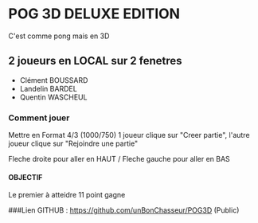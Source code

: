 # POG 3D DELUXE EDITION
 C'est comme pong mais en 3D

## 2 joueurs en LOCAL sur 2 fenetres
* Clément BOUSSARD 
* Landelin BARDEL
* Quentin WASCHEUL

### Comment jouer
Mettre en Format 4/3 (1000/750)
1 joueur clique sur "Creer partie", l'autre joueur clique sur "Rejoindre une partie"

Fleche droite pour aller en HAUT / 
Fleche gauche pour aller en BAS
#### OBJECTIF
Le premier à atteidre 11 point gagne

###Lien GITHUB : 
https://github.com/unBonChasseur/POG3D  (Public)